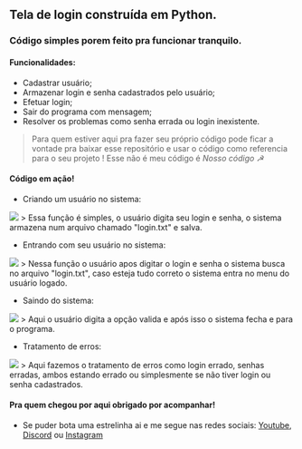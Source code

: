 ## Tela de login construída em Python.

### Código simples porem feito pra funcionar tranquilo.

#### Funcionalidades:
- Cadastrar usuário;
- Armazenar login e senha cadastrados pelo usuário;
- Efetuar login;
- Sair do programa com mensagem;
- Resolver os problemas como senha errada ou login inexistente.

> Para quem estiver aqui pra fazer seu próprio código pode ficar a vontade pra baixar esse repositório e usar o código como referencia para o seu projeto !
Esse não é meu código é *Nosso código ☭*

#### Código em ação!

- Criando um usuário no sistema:
<img src="https://i.imgur.com/o39sENM.gif" width="">
> Essa função é simples, o usuário digita seu login e senha, o sistema armazena num arquivo chamado "login.txt" e salva.

- Entrando com seu usuário no sistema:
<img src="https://i.imgur.com/APQvR06.gif" width="">
> Nessa função o usuário apos digitar o login e senha o sistema busca no arquivo "login.txt", caso esteja tudo correto o sistema entra no menu do usuário logado.

- Saindo do sistema:
<img src="https://i.imgur.com/UQPg7XQ.gif" width="">
> Aqui o usuário digita a opção valida e após isso o sistema fecha e para o programa.

- Tratamento de erros:
<img src="https://i.imgur.com/AU9kWP2.gif" width="">
> Aqui fazemos o tratamento de erros como login errado, senhas erradas, ambos estando errado ou simplesmente se não tiver login ou senha cadastrados.

#### Pra quem chegou por aqui obrigado por acompanhar!
- Se puder bota uma estrelinha ai e me segue nas redes sociais: [Youtube](https://www.youtube.com/channel/UCkXx8-TUjR_OUIzcOqdVDuw), [Discord](https://discord.gg/EkJFKUB) ou [Instagram](https://www.instagram.com/calebeevangelista/) 
